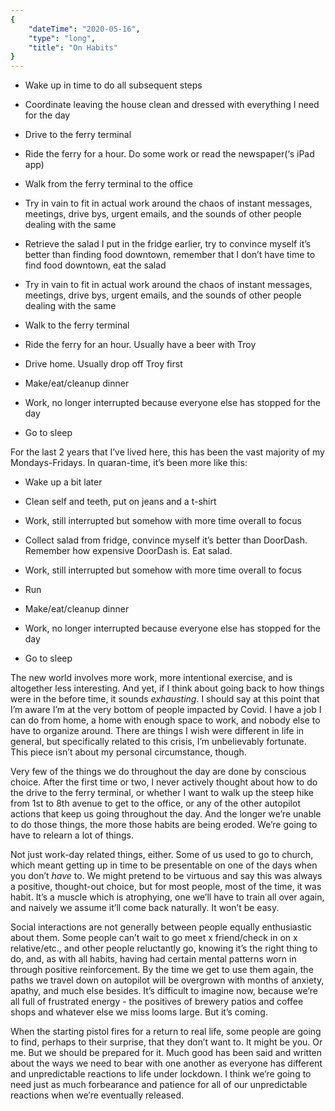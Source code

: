 ```yaml
---
{
    "dateTime": "2020-05-16",
    "type": "long",
    "title": "On Habits"
}
---
```

* Wake up in time to do all subsequent steps

* Coordinate leaving the house clean and dressed with everything I need for the day

* Drive to the ferry terminal

* Ride the ferry for a hour. Do some work or read the newspaper(‘s iPad app)

* Walk from the ferry terminal to the office

* Try in vain to fit in actual work around the chaos of instant messages, meetings, drive bys, urgent emails, and the sounds of other people dealing with the same

* Retrieve the salad I put in the fridge earlier, try to convince myself it’s better than finding food downtown, remember that I don’t have time to find food downtown, eat the salad

* Try in vain to fit in actual work around the chaos of instant messages, meetings, drive bys, urgent emails, and the sounds of other people dealing with the same

* Walk to the ferry terminal

* Ride the ferry for an hour. Usually have a beer with Troy

* Drive home. Usually drop off Troy first

* Make/eat/cleanup dinner

* Work, no longer interrupted because everyone else has stopped for the day

* Go to sleep

For the last 2 years that I’ve lived here, this has been the vast majority of my Mondays-Fridays. In quaran-time, it’s been more like this:

* Wake up a bit later

* Clean self and teeth, put on jeans and a t-shirt

* Work, still interrupted but somehow with more time overall to focus

* Collect salad from fridge, convince myself it’s better than DoorDash. Remember how expensive DoorDash is. Eat salad.

* Work, still interrupted but somehow with more time overall to focus

* Run

* Make/eat/cleanup dinner

* Work, no longer interrupted because everyone else has stopped for the day

* Go to sleep

The new world involves more work, more intentional exercise, and is altogether less interesting. And yet, if I think about going back to how things were in the before time, it sounds _exhausting_. I should say at this point that I’m aware I’m at the very bottom of people impacted by Covid. I have a job I can do from home, a home with enough space to work, and nobody else to have to organize around. There are things I wish were different in life in general, but specifically related to this crisis, I’m unbelievably fortunate. This piece isn’t about my personal circumstance, though. 

Very few of the things we do throughout the day are done by conscious choice. After the first time or two, I never actively thought about how to do the drive to the ferry terminal, or whether I want to walk up the steep hike from 1st to 8th avenue to get to the office, or any of the other autopilot actions that keep us going throughout the day. And the longer we’re unable to do those things, the more those habits are being eroded. We’re going to have to relearn a lot of things. 

Not just work-day related things, either. Some of us used to go to church, which meant getting up in time to be presentable on one of the days when you don’t _have_ to. We might pretend to be virtuous and say this was always a positive, thought-out choice, but for most people, most of the time, it was habit. It’s a muscle which is atrophying, one we’ll have to train all over again, and naively we assume it’ll come back naturally. It won’t be easy.

Social interactions are not generally between people equally enthusiastic about them. Some people can’t wait to go meet x friend/check in on x relative/etc., and other people reluctantly go, knowing it’s the right thing to do, and, as with all habits, having had certain mental patterns worn in through positive reinforcement. By the time we get to use them again, the paths we travel down on autopilot will be overgrown with months of anxiety, apathy, and much else besides. It’s difficult to imagine now, because we’re all full of frustrated energy - the positives of brewery patios and coffee shops and whatever else we miss looms large. But it’s coming.

When the starting pistol fires for a return to real life, some people are going to find, perhaps to their surprise, that they don’t want to. It might be you. Or me. But we should be prepared for it. Much good has been said and written about the ways we need to bear with one another as everyone has different and unpredictable reactions to life under lockdown. I think we’re going to need just as much forbearance and patience for all of our unpredictable reactions when we’re eventually released. 

